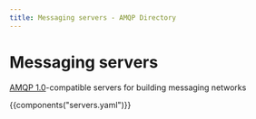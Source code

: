 ```yaml
---
title: Messaging servers - AMQP Directory
---
```


<div id="-category-opener" markdown="1">

# Messaging servers

[AMQP 1.0](https://www.amqp.org/)-compatible servers for building messaging networks

</div>

{{components("servers.yaml")}}
